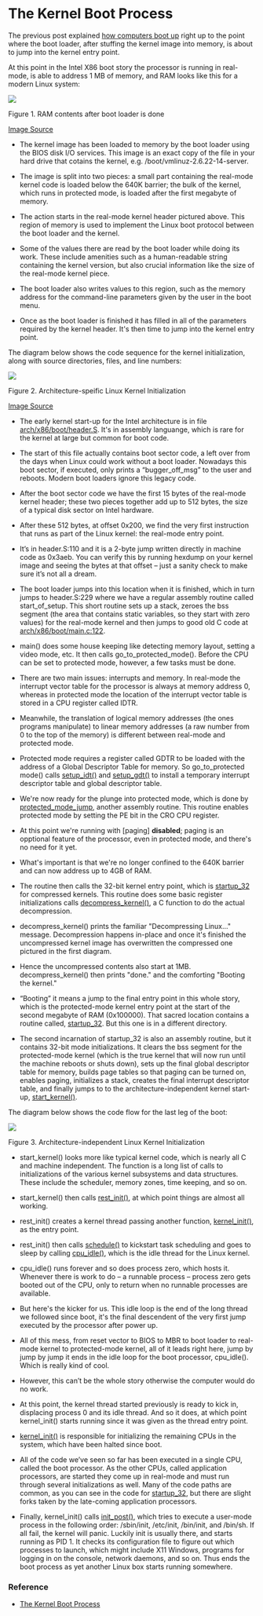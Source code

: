 
# The Kernel Boot Process

The previous post explained [how computers boot up](how-computers-boot-up.md) right up to the point where the boot loader, after stuffing the kernel image into memory, is about to jump into the kernel entry point.

At this point in the Intel X86 boot story the processor is running in real-mode, is able to address 1 MB of memory, and RAM looks like this for a modern Linux system:

![](./images/memoryAfterBootloader.png)

Figure 1. RAM contents after boot loader is done

[Image Source](http://duartes.org/gustavo/blog/post/kernel-boot-process/)

- The kernel image has been loaded to memory by the boot loader using the BIOS disk I/O services. This image is an exact copy of the file in your hard drive that cotains the kernel, e.g. /boot/vmlinuz-2.6.22-14-server.
- The image is split into two pieces: a small part containing the real-mode kernel code is loaded below the 640K barrier; the bulk of the kernel, which runs in protected mode, is loaded after the first megabyte of memory.

- The action starts in the real-mode kernel header pictured above. This region of memory is used to implement the Linux boot protocol between the boot loader and the kernel.
- Some of the values there are read by the boot loader while doing its work. These include amenities such as a human-readable string containing the kernel version, but also crucial information like the size of the real-mode kernel piece.
- The boot loader also writes values to this region, such as the memory address for the command-line parameters given by the user in the boot menu.
- Once as the boot loader is finished it has filled in all of the parameters required by the kernel header. It's then time to jump into the kernel entry point.

The diagram below shows the code sequence for the kernel initialization, along with source directories, files, and line numbers:

![](./images/kernelInitPartOne.png)

Figure 2. Architecture-speific Linux Kernel Initialization

[Image Source](http://duartes.org/gustavo/blog/post/kernel-boot-process/)

- The early kernel start-up for the Intel architecture is in file [arch/x86/boot/header.S](http://lxr.linux.no/linux+v2.6.25.6/arch/x86/boot/header.S). It's in assembly languange, which is rare for the kernel at large but common for boot code.
- The start of this file actually contains boot sector code, a left over from the days when Linux could work without a boot loader. Nowadays this boot sector, if executed, only prints a “bugger_off_msg” to the user and reboots. Modern boot loaders ignore this legacy code. 
- After the boot sector code we have the first 15 bytes of the real-mode kernel header; these two pieces together add up to 512 bytes, the size of a typical disk sector on Intel hardware.

- After these 512 bytes, at offset 0x200, we find the very first instruction that runs as part of the Linux kernel: the real-mode entry point.
- It’s in header.S:110 and it is a 2-byte jump written directly in machine code as 0x3aeb. You can verify this by running hexdump on your kernel image and seeing the bytes at that offset – just a sanity check to make sure it’s not all a dream. 
- The boot loader jumps into this location when it is finished, which in turn jumps to header.S:229 where we have a regular assembly routine called start_of_setup. This short routine sets up a stack, zeroes the bss segment (the area that contains static variables, so they start with zero values) for the real-mode kernel and then jumps to good old C code at [arch/x86/boot/main.c:122](http://lxr.linux.no/linux+v2.6.25.6/arch/x86/boot/main.c#L122).

- main() does some house keeping like detecting memory layout, setting a video mode, etc. It then calls go_to_protected_mode(). Before the CPU can be set to protected mode, however, a few tasks must be done.
- There are two main issues: interrupts and memory. In real-mode the interrupt vector table for the processor is always at memory address 0, whereas in protected mode the location of the interrupt vector table is stored in a CPU register called IDTR.
- Meanwhile, the translation of logical memory addresses (the ones programs manipulate) to linear memory addresses (a raw number from 0 to the top of the memory) is different between real-mode and protected mode.
- Protected mode requires a register called GDTR to be loaded with the address of a Global Descriptor Table for memory. So go_to_protected mode() calls [setup_idt()](http://lxr.linux.no/linux+v2.6.25.6/arch/x86/boot/pm.c#L144) and [setup_gdt()](http://lxr.linux.no/linux+v2.6.25.6/arch/x86/boot/pm.c#L115) to install a temporary interrupt descriptor table and global descriptor table.

- We're now ready for the plunge into protected mode, which is done by [protected_mode_jump](http://lxr.linux.no/linux+v2.6.25.6/arch/x86/boot/pmjump.S#L31), another assembly routine. This routine enables protected mode by setting the PE bit in the CRO CPU register.
- At this point we're running with [paging] **disabled**; paging is an opptional feature of the processor, even in protected mode, and there's no need for it yet.
- What's important is that we're no longer confined to the 640K barrier and can now address up to 4GB of RAM. 
- The routine then calls the 32-bit kernel entry point, which is [startup_32](http://lxr.linux.no/linux+v2.6.25.6/arch/x86/boot/compressed/head_32.S#L35) for compressed kernels. This routine does some basic register initializations calls [decompress_kernel()](http://lxr.linux.no/linux+v2.6.25.6/arch/x86/boot/compressed/misc.c#L368), a C function to do the actual decompression.

- decompress_kernel() prints the familiar "Decompressing Linux..." message. Decompression happens in-place and once it's finished the uncompressed kernel image has overwritten the compressed one pictured in the first diagram.
- Hence the uncompressed contents also start at 1MB. decompress_kernel() then prints "done." and the comforting "Booting the kernel." 
- “Booting” it means a jump to the final entry point in this whole story, which is the protected-mode kernel entry point at the start of the second megabyte of RAM (0x100000). That sacred location contains a routine called, [startup_32](http://lxr.linux.no/linux+v2.6.25.6/arch/x86/kernel/head_32.S#L86). But this one is in a different directory.

- The second incarnation of startup_32 is also an assembly routine, but it contains 32-bit mode initializations. It clears the bss segment for the protected-mode kernel (which is the true kernel that will now run until the machine reboots or shuts down), sets up the final global descriptor table for memory, builds page tables so that paging can be turned on, enables paging, initializes a stack, creates the final interrupt descriptor table, and finally jumps to to the architecture-independent kernel start-up, [start_kernel()](http://lxr.linux.no/linux+v2.6.25.6/init/main.c#L507).

The diagram below shows the code flow for the last leg of the boot:

![](./images/kernelInitPartTwo.png)

Figure 3. Architecture-independent Linux Kernel Initialization

- start_kernel() looks more like typical kernel code, which is nearly all C and machine independent. The function is a long list of calls to initializations of the various kernel subsystems and data structures. These include the scheduler, memory zones, time keeping, and so on. 
- start_kernel() then calls [rest_init()](http://lxr.linux.no/linux+v2.6.25.6/init/main.c#L432), at which point things are almost all working.
- rest_init() creates a kernel thread passing another function, [kernel_init()](http://lxr.linux.no/linux+v2.6.25.6/init/main.c#L808), as the entry point.
- rest_init() then calls [schedule()](http://lxr.linux.no/linux+v2.6.25.6/kernel/sched.c#L3959) to kickstart task scheduling and goes to sleep by calling [cpu_idle()](http://lxr.linux.no/linux+v2.6.25.6/arch/x86/kernel/process_32.c#L180), which is the idle thread for the Linux kernel. 
- cpu_idle() runs forever and so does process zero, which hosts it. Whenever there is work to do – a runnable process – process zero gets booted out of the CPU, only to return when no runnable processes are available.

- But here's the kicker for us. This idle loop is the end of the long thread we followed since boot, it's the final descendent of the very first jump executed by the processor after power up.
- All of this mess, from reset vector to BIOS to MBR to boot loader to real-mode kernel to protected-mode kernel, all of it leads right here, jump by jump by jump it ends in the idle loop for the boot processor, cpu_idle(). Which is really kind of cool. 
- However, this can’t be the whole story otherwise the computer would do no work.

- At this point, the kernel thread started previously is ready to kick in, displacing process 0 and its idle thread. And so it does, at which point kernel_init() starts running since it was given as the thread entry point. 
- [kernel_init()](http://lxr.linux.no/linux+v2.6.25.6/init/main.c#L808) is responsible for initializing the remaining CPUs in the system, which have been halted since boot. 
- All of the code we’ve seen so far has been executed in a single CPU, called the boot processor. As the other CPUs, called application processors, are started they come up in real-mode and must run through several initializations as well. Many of the code paths are common, as you can see in the code for [startup_32](http://lxr.linux.no/linux+v2.6.25.6/arch/x86/kernel/head_32.S#L86), but there are slight forks taken by the late-coming application processors. 
- Finally, kernel_init() calls [init_post()](http://lxr.linux.no/linux+v2.6.25.6/init/main.c#L769), which tries to execute a user-mode process in the following order: /sbin/init, /etc/init, /bin/init, and /bin/sh. If all fail, the kernel will panic. Luckily init is usually there, and starts running as PID 1. It checks its configuration file to figure out which processes to launch, which might include X11 Windows, programs for logging in on the console, network daemons, and so on. Thus ends the boot process as yet another Linux box starts running somewhere. 

### Reference

* [The Kernel Boot Process](http://duartes.org/gustavo/blog/post/kernel-boot-process/)
